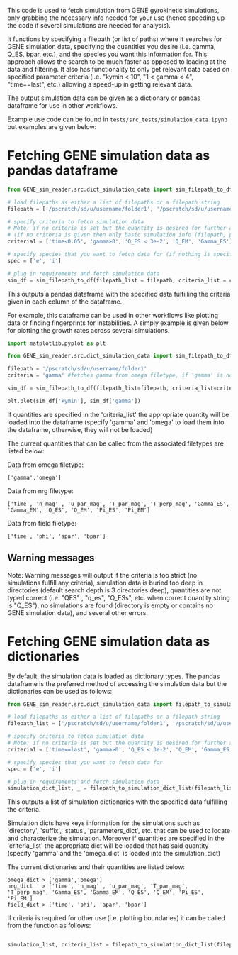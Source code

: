 This code is used to fetch simulation from GENE gyrokinetic simulations, only grabbing the necessary info needed for your use (hence speeding up the code if several simulations are needed for analysis). 

It functions by specifying a filepath (or list of paths) where it searches for GENE simulation data, specifying the quantities you desire (i.e. gamma, Q_ES, bpar, etc.), and the species you want this information for. This approach allows the search to be much faster as opposed to loading at the data and filtering. It also has functionality to only get relevant data based on specified parameter criteria (i.e. "kymin < 10", "1 < gamma < 4", "time==last", etc.) allowing a speed-up in getting relevant data.

The output simulation data can be given as a dictionary or pandas dataframe for use in other workflows. 

Example use code can be found in `tests/src_tests/simulation_data.ipynb` but examples are given below:

# Fetching GENE simulation data as pandas dataframe

```python
from GENE_sim_reader.src.dict_simulation_data import sim_filepath_to_df

# load filepaths as either a list of filepaths or a filepath string
filepath = ['/pscratch/sd/u/username/folder1', '/pscratch/sd/u/username/folder2']

# specify criteria to fetch simulation data
# Note: if no criteria is set but the quantity is desired for further analysis it must be specified as a string (i.e. "Q_EM")
# (if no criteria is given then only basic simulation info (filepath, parameters, suffix, etc.) will be fetched)
criteria1 = ['time<0.05', 'gamma>0', 'Q_ES < 3e-2', 'Q_EM', 'Gamma_ES']

# specify species that you want to fetch data for (if nothing is specified all species will be loaded)
spec = ['e', 'i']

# plug in requirements and fetch simulation data
sim_df = sim_filepath_to_df(filepath_list = filepath, criteria_list = criteria1, load_spec = spec)
```

This outputs a pandas dataframe with the specified data fulfilling the criteria given in each column of the dataframe.

For example, this dataframe can be used in other workflows like plotting data or finding fingerprints for instabilities. A simply example is given below for plotting the growth rates across several simulations.
```python
import matplotlib.pyplot as plt

from GENE_sim_reader.src.dict_simulation_data import sim_filepath_to_df

filepath = '/pscratch/sd/u/username/folder1'
criteria = 'gamma' #fetches gamma from omega filetype, if 'gamma' is not specified then sim_df['gamma'] will throw an error

sim_df = sim_filepath_to_df(filepath_list=filepath, criteria_list=criteria)

plt.plot(sim_df['kymin'], sim_df['gamma'])

```


If quantities are specified in the 'criteria_list' the appropriate quantity will be loaded into the dataframe (specify 'gamma' and 'omega' to load them into the dataframe, otherwise, they will not be loaded)

The current quantities that can be called from the associated filetypes are listed below:

Data from omega filetype:
```
['gamma','omega']
```

Data from nrg filetype:
```
['time', 'n_mag' , 'u_par_mag', 'T_par_mag', 'T_perp_mag', 'Gamma_ES', 'Gamma_EM', 'Q_ES', 'Q_EM', 'Pi_ES', 'Pi_EM']
```

Data from field filetype:
```
['time', 'phi', 'apar', 'bpar']
```

## Warning messages
Note: Warning messages will output if the criteria is too strict (no simulations fulfill any criteria), simulation data is buried too deep in directories (default search depth is 3 directories deep), quantities are not typed correct (i.e. "QES" , "q_es", "Q_ESs", etc. when correct quantity string is "Q_ES"), no simulations are found (directory is empty or contains no GENE simulation data), and several other errors.

# Fetching GENE simulation data as dictionaries

By default, the simulation data is loaded as dictionary types. The pandas dataframe is the preferred method of accessing the simulation data but the dictionaries can be used as follows:

```python
from GENE_sim_reader.src.dict_simulation_data import filepath_to_simulation_dict_list

# load filepaths as either a list of filepaths or a filepath string
filepath_list = ['/pscratch/sd/u/username/folder1', '/pscratch/sd/u/username/folder2']

# specify criteria to fetch simulation data
# Note: if no criteria is set but the quantity is desired for further analysis it must be specified as a string (i.e. "Q_EM")
criteria1 = ['time==last', 'gamma>0', 'Q_ES < 3e-2', 'Q_EM', 'Gamma_ES']

# specify species that you want to fetch data for
spec = ['e', 'i']

# plug in requirements and fetch simulation data
simulation_dict_list, _ = filepath_to_simulation_dict_list(filepath_list = filepath, criteria_list = criteria, load_spec = spec)

```
This outputs a list of simulation dictionaries with the specified data fulfilling the criteria.

Simulation dicts have keys information for the simulations such as 'directory', 'suffix', 'status', 'parameters_dict', etc. that can be used to locate and characterize the simulation. Moreover if quantities are specified in the 'criteria_list' the appropriate dict will be loaded that has said quantity (specify 'gamma' and the 'omega_dict' is loaded into the simulation_dict)

The current dictionaries and their quantities are listed below:
```
omega_dict > ['gamma','omega']
nrg_dict   > ['time', 'n_mag' , 'u_par_mag', 'T_par_mag', 'T_perp_mag', 'Gamma_ES', 'Gamma_EM', 'Q_ES', 'Q_EM', 'Pi_ES', 'Pi_EM']
field_dict > ['time', 'phi', 'apar', 'bpar']
```

If criteria is required for other use (i.e. plotting boundaries) it can be called from the function as follows:
```python

simulation_list, criteria_list = filepath_to_simulation_dict_list(filepath_list=filepath, criteria_list=criteria1, load_spec=['e', 'i'])
```

